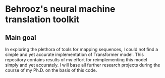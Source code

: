 Behrooz's neural machine translation toolkit
============================================

Main goal
---------

In exploring the plethora of tools for mapping sequences, I could not find a 
simple and yet accurate implementation of Transformer model. This repository
contains results of my effort for reimplementing this model simply and yet
accurately.
I will base all further research projects during the course of my Ph.D. on the
basis of this code.
